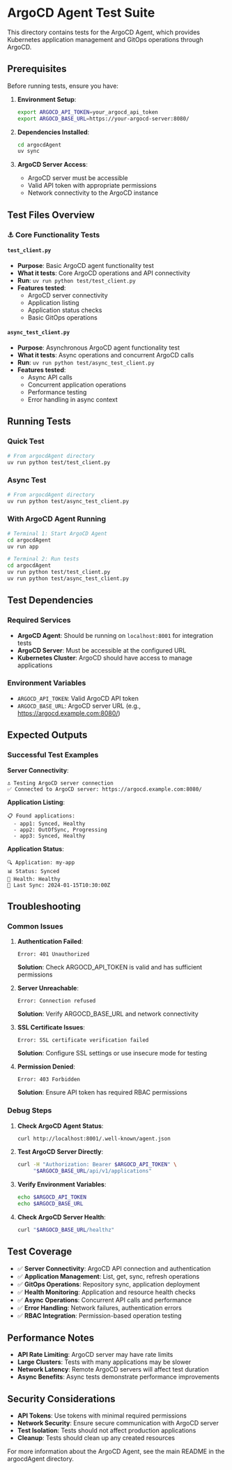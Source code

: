# ArgoCD Agent Test Suite

This directory contains tests for the ArgoCD Agent, which provides Kubernetes application management and GitOps operations through ArgoCD.

## Prerequisites

Before running tests, ensure you have:

1. **Environment Setup**:
   ```bash
   export ARGOCD_API_TOKEN=your_argocd_api_token
   export ARGOCD_BASE_URL=https://your-argocd-server:8080/
   ```

2. **Dependencies Installed**:
   ```bash
   cd argocdAgent
   uv sync
   ```

3. **ArgoCD Server Access**:
   - ArgoCD server must be accessible
   - Valid API token with appropriate permissions
   - Network connectivity to the ArgoCD instance

## Test Files Overview

### ⚓ Core Functionality Tests

#### `test_client.py`
- **Purpose**: Basic ArgoCD agent functionality test
- **What it tests**: Core ArgoCD operations and API connectivity
- **Run**: `uv run python test/test_client.py`
- **Features tested**:
  - ArgoCD server connectivity
  - Application listing
  - Application status checks
  - Basic GitOps operations

#### `async_test_client.py`
- **Purpose**: Asynchronous ArgoCD agent functionality test
- **What it tests**: Async operations and concurrent ArgoCD calls
- **Run**: `uv run python test/async_test_client.py`
- **Features tested**:
  - Async API calls
  - Concurrent application operations
  - Performance testing
  - Error handling in async context

## Running Tests

### Quick Test
```bash
# From argocdAgent directory
uv run python test/test_client.py
```

### Async Test
```bash
# From argocdAgent directory
uv run python test/async_test_client.py
```

### With ArgoCD Agent Running
```bash
# Terminal 1: Start ArgoCD Agent
cd argocdAgent
uv run app

# Terminal 2: Run tests
cd argocdAgent
uv run python test/test_client.py
uv run python test/async_test_client.py
```

## Test Dependencies

### Required Services
- **ArgoCD Agent**: Should be running on `localhost:8001` for integration tests
- **ArgoCD Server**: Must be accessible at the configured URL
- **Kubernetes Cluster**: ArgoCD should have access to manage applications

### Environment Variables
- `ARGOCD_API_TOKEN`: Valid ArgoCD API token
- `ARGOCD_BASE_URL`: ArgoCD server URL (e.g., https://argocd.example.com:8080/)

## Expected Outputs

### Successful Test Examples

**Server Connectivity**:
```
⚓ Testing ArgoCD server connection
✅ Connected to ArgoCD server: https://argocd.example.com:8080/
```

**Application Listing**:
```
📋 Found applications:
  - app1: Synced, Healthy
  - app2: OutOfSync, Progressing
  - app3: Synced, Healthy
```

**Application Status**:
```
🔍 Application: my-app
📊 Status: Synced
💚 Health: Healthy
🔄 Last Sync: 2024-01-15T10:30:00Z
```

## Troubleshooting

### Common Issues

1. **Authentication Failed**:
   ```
   Error: 401 Unauthorized
   ```
   **Solution**: Check ARGOCD_API_TOKEN is valid and has sufficient permissions

2. **Server Unreachable**:
   ```
   Error: Connection refused
   ```
   **Solution**: Verify ARGOCD_BASE_URL and network connectivity

3. **SSL Certificate Issues**:
   ```
   Error: SSL certificate verification failed
   ```
   **Solution**: Configure SSL settings or use insecure mode for testing

4. **Permission Denied**:
   ```
   Error: 403 Forbidden
   ```
   **Solution**: Ensure API token has required RBAC permissions

### Debug Steps

1. **Check ArgoCD Agent Status**:
   ```bash
   curl http://localhost:8001/.well-known/agent.json
   ```

2. **Test ArgoCD Server Directly**:
   ```bash
   curl -H "Authorization: Bearer $ARGOCD_API_TOKEN" \
        "$ARGOCD_BASE_URL/api/v1/applications"
   ```

3. **Verify Environment Variables**:
   ```bash
   echo $ARGOCD_API_TOKEN
   echo $ARGOCD_BASE_URL
   ```

4. **Check ArgoCD Server Health**:
   ```bash
   curl "$ARGOCD_BASE_URL/healthz"
   ```

## Test Coverage

- ✅ **Server Connectivity**: ArgoCD API connection and authentication
- ✅ **Application Management**: List, get, sync, refresh operations
- ✅ **GitOps Operations**: Repository sync, application deployment
- ✅ **Health Monitoring**: Application and resource health checks
- ✅ **Async Operations**: Concurrent API calls and performance
- ✅ **Error Handling**: Network failures, authentication errors
- ✅ **RBAC Integration**: Permission-based operation testing

## Performance Notes

- **API Rate Limiting**: ArgoCD server may have rate limits
- **Large Clusters**: Tests with many applications may be slower
- **Network Latency**: Remote ArgoCD servers will affect test duration
- **Async Benefits**: Async tests demonstrate performance improvements

## Security Considerations

- **API Tokens**: Use tokens with minimal required permissions
- **Network Security**: Ensure secure communication with ArgoCD server
- **Test Isolation**: Tests should not affect production applications
- **Cleanup**: Tests should clean up any created resources

For more information about the ArgoCD Agent, see the main README in the argocdAgent directory. 